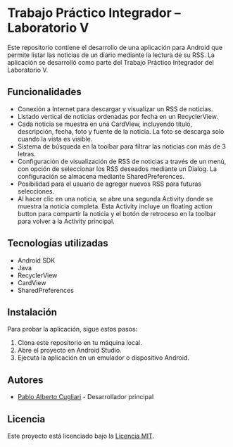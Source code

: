 # Trabajo Práctico Integrador – Laboratorio V

Este repositorio contiene el desarrollo de una aplicación para Android que permite listar las noticias de un diario mediante la lectura de su RSS. La aplicación se desarrolló como parte del Trabajo Práctico Integrador del Laboratorio V.

## Funcionalidades

- Conexión a Internet para descargar y visualizar un RSS de noticias.
- Listado vertical de noticias ordenadas por fecha en un RecyclerView.
- Cada noticia se muestra en una CardView, incluyendo título, descripción, fecha, foto y fuente de la noticia. La foto se descarga solo cuando la vista es visible.
- Sistema de búsqueda en la toolbar para filtrar las noticias con más de 3 letras.
- Configuración de visualización de RSS de noticias a través de un menú, con opción de seleccionar los RSS deseados mediante un Dialog. La configuración se almacena mediante SharedPreferences.
- Posibilidad para el usuario de agregar nuevos RSS para futuras selecciones.
- Al hacer clic en una noticia, se abre una segunda Activity donde se muestra la noticia completa. Esta Activity incluye un floating action button para compartir la noticia y el botón de retroceso en la toolbar para volver a la Activity principal.

## Tecnologías utilizadas

- Android SDK
- Java
- RecyclerView
- CardView
- SharedPreferences

## Instalación

Para probar la aplicación, sigue estos pasos:

1. Clona este repositorio en tu máquina local.
2. Abre el proyecto en Android Studio.
3. Ejecuta la aplicación en un emulador o dispositivo Android.

## Autores

- [Pablo Alberto Cugliari](https://github.com/pacugliari) - Desarrollador principal

## Licencia

Este proyecto está licenciado bajo la [Licencia MIT](https://opensource.org/licenses/MIT).

